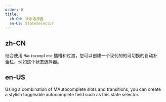 ```yaml
---
order: 0
title:
  zh-CN: 状态选择器
  en-US: StateSelector
---
```


## zh-CN

结合使用 `MAutocomplete` 插槽和过渡，您可以创建一个现代的的可切换的自动补全栏，例如这个状态选择器。

## en-US

Using a combination of MAutocomplete slots and transitions, you can create a stylish toggleable autocomplete field such as this state selector.
